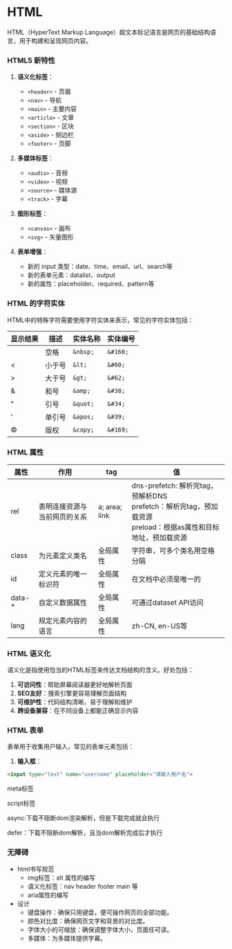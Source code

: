 # HTML

HTML（HyperText Markup Language）超文本标记语言是网页的基础结构语言，用于构建和呈现网页内容。

### HTML5 新特性

1. **语义化标签**：
   - `<header>` - 页眉
   - `<nav>` - 导航
   - `<main>` - 主要内容
   - `<article>` - 文章
   - `<section>` - 区块
   - `<aside>` - 侧边栏
   - `<footer>` - 页脚

2. **多媒体标签**：
   - `<audio>` - 音频
   - `<video>` - 视频
   - `<source>` - 媒体源
   - `<track>` - 字幕

3. **图形标签**：
   - `<canvas>` - 画布
   - `<svg>` - 矢量图形

4. **表单增强**：
   - 新的 input 类型：date、time、email、url、search等
   - 新的表单元素：datalist、output
   - 新的属性：placeholder、required、pattern等

### HTML 的字符实体

HTML中的特殊字符需要使用字符实体来表示，常见的字符实体包括：

| 显示结果 | 描述 | 实体名称 | 实体编号 |
|----------|------|----------|-----------|
| &nbsp;   | 空格 | `&nbsp;` | `&#160;`  |
| <        | 小于号 | `&lt;`  | `&#60;`   |
| >        | 大于号 | `&gt;`  | `&#62;`   |
| &        | 和号 | `&amp;`  | `&#38;`   |
| "        | 引号 | `&quot;` | `&#34;`   |
| '        | 单引号 | `&apos;` | `&#39;`   |
| ©        | 版权 | `&copy;` | `&#169;`  |

### HTML 属性

| 属性 | 作用 | tag | 值 |
|------|------|-----|-----|
| rel | 表明连接资源与当前网页的关系 | a; area; link | dns-prefetch: 解析完tag，预解析DNS<br/>prefetch：解析完tag，预加载资源<br/>preload：根据as属性和目标地址，预加载资源 |
| class | 为元素定义类名 | 全局属性 | 字符串，可多个类名用空格分隔 |
| id | 定义元素的唯一标识符 | 全局属性 | 在文档中必须是唯一的 |
| data-* | 自定义数据属性 | 全局属性 | 可通过dataset API访问 |
| lang | 规定元素内容的语言 | 全局属性 | zh-CN, en-US等 |

### HTML 语义化

语义化是指使用恰当的HTML标签来传达文档结构的含义。好处包括：

1. **可访问性**：帮助屏幕阅读器更好地解析页面
2. **SEO友好**：搜索引擎更容易理解页面结构
3. **可维护性**：代码结构清晰，易于理解和维护
4. **跨设备兼容**：在不同设备上都能正确显示内容

### HTML 表单

表单用于收集用户输入，常见的表单元素包括：

1. **输入框**：
```html
<input type="text" name="username" placeholder="请输入用户名">
```



meta标签



script标签

async:下载不阻断dom渲染解析，但是下载完成就会执行

defer：下载不阻断dom解析，且当dom解析完成后才执行





### 无障碍

- html书写规范
  - img标签：alt 属性的编写
  - 语义化标签：nav header footer main 等
  - aria属性的编写
- 设计
  - 键盘操作：确保只用键盘，便可操作网页的全部功能。
  - 颜色对比度：确保网页文字和背景的对比度。
  - 字体大小的可缩放：确保调整字体大小，页面任可读。
  - 多媒体：为多媒体提供字幕。
